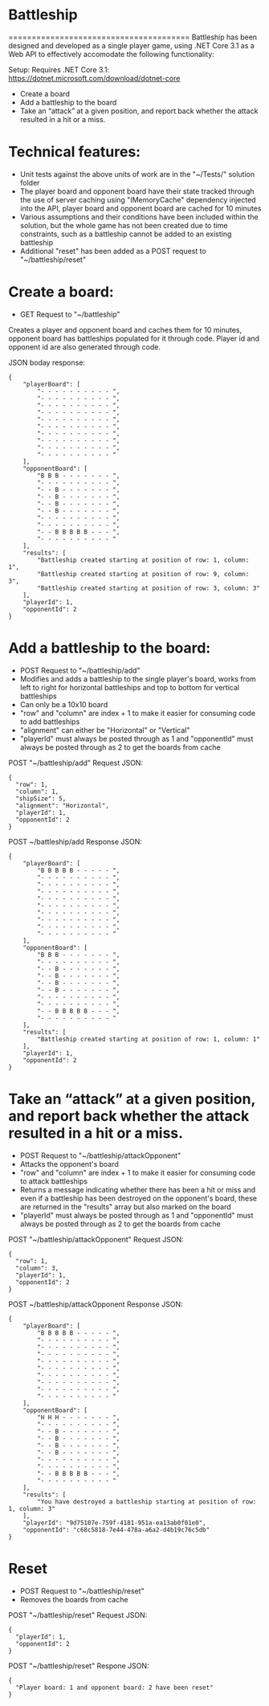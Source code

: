 # Battleship

=======================================
Battleship has been designed and developed as a single player game, using .NET Core 3.1 as a Web API to effectively accomodate the following functionality:

Setup:
Requires .NET Core 3.1: https://dotnet.microsoft.com/download/dotnet-core

* Create a board
* Add a battleship to the board
* Take an “attack” at a given position, and report back whether the attack resulted in a hit or a miss.

# Technical features:
* Unit tests against the above units of work are in the "~/Tests/" solution folder
* The player board and opponent board have their state tracked through the use of server caching using "IMemoryCache" dependency injected into the API, player board and opponent board are cached for 10 minutes
* Various assumptions and their conditions have been included within the solution, but the whole game has not been created due to time constraints, such as a battleship cannot be added to an existing battleship
* Additional "reset" has been added as a POST request to "~/battleship/reset"


# Create a board:
* GET Request to "~/battleship"

Creates a player and opponent board and caches them for 10 minutes, opponent board has battleships populated for it through code. Player id and opponent id are also generated through code.

JSON boday response:
```
{
    "playerBoard": [
        "- - - - - - - - - - ",
        "- - - - - - - - - - ",
        "- - - - - - - - - - ",
        "- - - - - - - - - - ",
        "- - - - - - - - - - ",
        "- - - - - - - - - - ",
        "- - - - - - - - - - ",
        "- - - - - - - - - - ",
        "- - - - - - - - - - ",
        "- - - - - - - - - - "
    ],
    "opponentBoard": [
        "B B B - - - - - - - ",
        "- - - - - - - - - - ",
        "- - B - - - - - - - ",
        "- - B - - - - - - - ",
        "- - B - - - - - - - ",
        "- - B - - - - - - - ",
        "- - - - - - - - - - ",
        "- - - - - - - - - - ",
        "- - B B B B B - - - ",
        "- - - - - - - - - - "
    ],
    "results": [
        "Battleship created starting at position of row: 1, column: 1",
        "Battleship created starting at position of row: 9, column: 3",
        "Battleship created starting at position of row: 3, column: 3"
    ],
    "playerId": 1,
    "opponentId": 2
}
```

# Add a battleship to the board:
* POST Request to "~/battleship/add"
* Modifies and adds a battleship to the single player's board, works from left to right for horizontal battleships and top to bottom for vertical battleships
* Can only be a 10x10 board
* "row" and "column" are index + 1 to make it easier for consuming code to add battleships
* "alignment" can either be "Horizontal" or "Vertical"
* "playerId" must always be posted through as 1 and "opponentId" must always be posted through as 2 to get the boards from cache

POST "~/battleship/add" Request JSON:
```
{
  "row": 1,
  "column": 1,
  "shipSize": 5,
  "alignment": "Horizontal",
  "playerId": 1,
  "opponentId": 2
}
```

POST ~/battleship/add Response JSON:
```
{
    "playerBoard": [
        "B B B B B - - - - - ",
        "- - - - - - - - - - ",
        "- - - - - - - - - - ",
        "- - - - - - - - - - ",
        "- - - - - - - - - - ",
        "- - - - - - - - - - ",
        "- - - - - - - - - - ",
        "- - - - - - - - - - ",
        "- - - - - - - - - - ",
        "- - - - - - - - - - "
    ],
    "opponentBoard": [
        "B B B - - - - - - - ",
        "- - - - - - - - - - ",
        "- - B - - - - - - - ",
        "- - B - - - - - - - ",
        "- - B - - - - - - - ",
        "- - B - - - - - - - ",
        "- - - - - - - - - - ",
        "- - - - - - - - - - ",
        "- - B B B B B - - - ",
        "- - - - - - - - - - "
    ],
    "results": [
        "Battleship created starting at position of row: 1, column: 1"
    ],
    "playerId": 1,
    "opponentId": 2
}
```

# Take an “attack” at a given position, and report back whether the attack resulted in a hit or a miss.
* POST Request to "~/battleship/attackOpponent"
* Attacks the opponent's board
* "row" and "column" are index + 1 to make it easier for consuming code to attack battleships
* Returns a message indicating whether there has been a hit or miss and even if a battleship has been destroyed on the opponent's board, these are returned in the "results" array but also marked on the board
* "playerId" must always be posted through as 1 and "opponentId" must always be posted through as 2 to get the boards from cache

POST "~/battleship/attackOpponent" Request JSON:
```
{
  "row": 1,
  "column": 3,
  "playerId": 1,
  "opponentId": 2
}
```

POST ~/battleship/attackOpponent Response JSON:
```
{
    "playerBoard": [
        "B B B B B - - - - - ",
        "- - - - - - - - - - ",
        "- - - - - - - - - - ",
        "- - - - - - - - - - ",
        "- - - - - - - - - - ",
        "- - - - - - - - - - ",
        "- - - - - - - - - - ",
        "- - - - - - - - - - ",
        "- - - - - - - - - - ",
        "- - - - - - - - - - "
    ],
    "opponentBoard": [
        "H H H - - - - - - - ",
        "- - - - - - - - - - ",
        "- - B - - - - - - - ",
        "- - B - - - - - - - ",
        "- - B - - - - - - - ",
        "- - B - - - - - - - ",
        "- - - - - - - - - - ",
        "- - - - - - - - - - ",
        "- - B B B B B - - - ",
        "- - - - - - - - - - "
    ],
    "results": [
        "You have destroyed a battleship starting at position of row: 1, column: 3"
    ],
    "playerId": "9d75107e-759f-4181-951a-ea13ab0f01e0",
    "opponentId": "c68c5818-7e44-478a-a6a2-d4b19c76c5db"
}
```

# Reset
* POST Request to "~/battleship/reset"
* Removes the boards from cache

POST "~/battleship/reset" Request JSON:
```
{
  "playerId": 1,
  "opponentId": 2
}
```

POST "~/battleship/reset" Respone JSON:
```
{
  "Player board: 1 and opponent board: 2 have been reset"
}
```